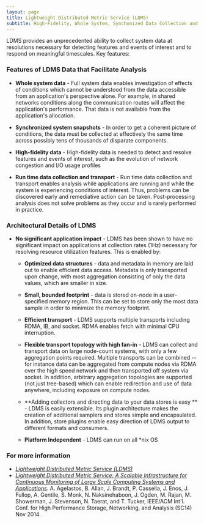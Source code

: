 ```yaml
---
layout: page
title: Lightweight Distributed Metric Service (LDMS)
subtitle: High-Fidelity, Whole System, Synchonized Data Collection and Transport
---
```


LDMS provides an unprecedented ability to collect system data at resolutions necessary for detecting features and events of interest and to respond on meaningful timescales. Key features:

### Features of LDMS Data that Facilitate Analysis ###

* **Whole system data** - Full system data enables investigation of effects of conditions which cannot be understood from the data accessible from an application's perspective alone. For example, in shared networks conditions along the communication routes will affect the application's performance. That data is not available from the application's allocation.

* **Synchronized system snapshots** - In order to get a coherent picture of conditions, the data must be collected at effectively the same time across possibly tens of thousands of disparate components.

* **High-fidelity data** - High-fidelity data is needed to detect and resolve features and events of interest, such as the evolution of network congestion and I/O usage profiles

* **Run time data collection and transport** - Run time data collection and transport enables analysis while applications are running and while the system is experiencing conditions of interest. Thus, problems can be discovered early and remediative action can be taken. Post-processing analysis does not solve problems as they occur and is rarely performed in practice. 

### Architectural Details of LDMS ###
* **No significant application impact** - LDMS has been shown to have no significant impact on applications at collection rates (1Hz) necessary for resolving resource utilization features. This is enabled by:
  * **Optimized data structures** - data and metadata in memory are laid out to enable efficient data access. Metadata is only transported upon change, with most aggregation consisting of only the data values, which are smaller in size.

  * **Small, bounded footprint** - data is stored on-node in a user-specified memory region. This can be set to store only the most data sample in order to minimize the memory footprint.

  * **Efficient transport** - LDMS supports multiple transports including RDMA, IB, and socket. RDMA enables fetch with minimal CPU interruption. 

  * **Flexible transport topology with high fan-in** - LDMS can collect and transport data on large node-count systems, with only a few aggregation points required. Multiple transports can be combined -- for instance data can be aggregated from compute nodes via RDMA over the high speed network and then transported off system via socket. In addition, arbitrary aggregation topologies are supported (not just tree-based) which can enable redirection and use of data anywhere, including exposure on compute nodes.

  * **Adding collectors and directing data to your data stores is easy ** - 
LDMS is easily extensible. Its plugin architecture makes the creation of additional samplers and stores simple and encapsulated. In addition, store plugins enable easy direction of LDMS output to different formats and consumers.

  * **Platform Independent** - LDMS can run on all *nix OS

### For more information ###
* *[Lightweight Distributed Metric Service (LDMS)](https://github.com/ovis-hpc/ovis)* 
* *[Lightweight Distributed Metric Service: A Scalable Infrastructure for Continuous Monitoring of Large Scale Computing Systems and Applications](https://ovis.ca.sandia.gov/index.php/Publications_and_presentations)*. A. Agelastos, B. Allan, J. Brandt, P. Cassella, J. Enos, J. Fullop, A. Gentile, S. Monk, N. Naksinehaboon, J. Ogden, M. Rajan, M. Showerman, J. Stevenson, N. Taerat, and T. Tucker, IEEE/ACM Int'l. Conf. for High Performance Storage, Networking, and Analysis (SC14) Nov 2014.
